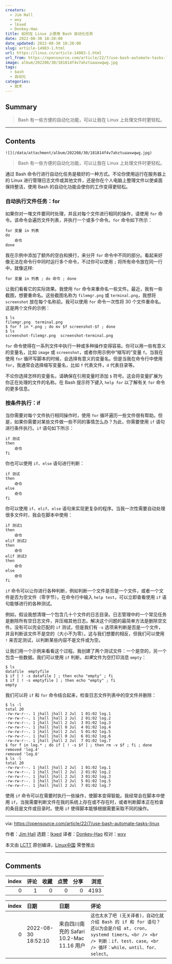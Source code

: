```yaml
---
creators:
  - Jim Hall
  - wxy
  - lkxed
  - Donkey-Hao
title: 如何在 Linux 上使用 Bash 自动化任务
date: 2022-08-30 18:20:00
date_updated: 2022-08-30 18:20:00
slug: article-14983-1.html
url: https://linux.cn/article-14983-1.html
url_from: https://opensource.com/article/22/7/use-bash-automate-tasks-linux
image: album/202208/30/181814f4v7ahztuaaxwqwg.jpg
tags:
  - bash
  - 自动化
categories:
  - 技术
---
```


## Summary

> Bash 有一些方便的自动化功能，可以让我在 Linux 上处理文件时更轻松。

***

<!-- more -->

## Contents

`![](/data/attachment/album/202208/30/181814f4v7ahztuaaxwqwg.jpg)`

> 
> Bash 有一些方便的自动化功能，可以让我在 Linux 上处理文件时更轻松。
> 
> 
> 

通过 Bash 命令行进行自动化任务是极好的一种方式。不论你使用运行在服务器上的 Linux 进行管理日志文件或其他文件，还是你在个人电脑上整理文件以使桌面保持整洁，使用 Bash 的自动化功能会使你的工作变得更轻松。

### 自动执行文件任务：for

如果你对一堆文件要同时处理，并且对每个文件进行相同的操作，请使用 `for` 命令。该命令会遍历文件列表，并执行一个或多个命令。`for` 命令如下所示：

```shell
for 变量 in 列表
do
    命令
done
```

我在示例中添加了额外的空白和换行，来分开 `for` 命令中不同的部分。看起来好像无法在命令行中同时运行多个命令，不过你可以使用 `;` 将所有命令放在同一行中，就像这样:

```shell
for 变量 in 列表 ; do 命令 ; done
```

让我们看看它的实际效果。我使用 `for` 命令来重命名一些文件。最近，我有一些截图，想要重命名。这些截图名称为 `filemgr.png` 或 `terminal.png`，我想将 `screenshot` 放在每个名称前。我可以使用 `for` 命令一次性将 30 个文件重命名。这是两个文件的示例：

```shell
$ ls
filemgr.png  terminal.png
$ for f in *.png ; do mv $f screenshot-$f ; done
$ ls
screenshot-filemgr.png  screenshot-terminal.png
```

`for` 命令使得在一系列文件中执行一种或多种操作变得容易。你可以用一些有意义的变量名，比如 `image` 或 `screenshot`，或者你用示例中“缩写的”变量 `f`。当我在使用 `for` 循环写脚本的时候，会选择有意义的变量名。但是当我在命令行中使用 `for`，我通常会选择缩写变量名，比如 `f` 代表文件，`d` 代表目录等。

不论你选择怎样的变量名，请确保在引用变量时添加 `$` 符号。这会将变量扩展为你正在处理的文件的名称。在 Bash 提示符下键入 `help for` 以了解有关 `for` 命令的更多信息。

### 按条件执行：if

当你需要对每个文件执行相同操作时，使用 `for` 循环遍历一些文件很有帮助。但是，如果你需要对某些文件做一些不同的事情怎么办？为此，你需要使用 `if` 语句进行条件执行。`if` 语句如下所示：

```shell
if 测试
then
    命令
fi
```

你也可以使用 `if`、`else` 语句进行判断：

```shell
if 测试
then
    命令
else
    命令
fi
```

你可以使用 `if`、`elif`、`else` 语句来实现更复杂的程序。当我一次性需要自动处理很多文件时，我会在脚本中使用：

```shell
if 测试1
then
    命令
elif 测试2
then
    命令
elif 测试3
then
    命令
else
    命令
fi
```

`if` 命令可以让你进行各种判断，例如判断一个文件是否是一个文件，或者一个文件是否为空文件（零字节）。在命令行中输入 `help test`，可以立即查看使用 `if` 语句能够进行的各种测试。

例如，假设我想清理一个包含几十个文件的日志目录。日志管理中的一个常见任务是删除所有空日志文件，并压缩其他日志。解决这个问题的最简单方法是删除空文件。没有可以完全匹配的 `if` 测试，但是我们有 `-s` 选项来判断是否是一个文件，并且判断该文件不是空的（大小不为零）。这与我们想要的相反，但我们可以使用 `!` 来否定测试，以判断某些内容不是文件或为空。

让我们用一个示例来看看这个过程。我创建了两个测试文件：一个是空的，另一个包含一些数据。我们可以使用 `if` 判断，*如果*文件为空打印消息 `empty`：

```shell
$ ls
datafile  emptyfile
$ if [ ! -s datafile ] ; then echo "empty" ; fi
$ if [ ! -s emptyfile ] ; then echo "empty" ; fi
empty
```

我们可以将 `if` 和 `for` 命令结合起来，检查日志文件列表中的空文件并删除：

```shell
$ ls -l
total 20
-rw-rw-r--. 1 jhall jhall 2 Jul  1 01:02 log.1
-rw-rw-r--. 1 jhall jhall 2 Jul  2 01:02 log.2
-rw-rw-r--. 1 jhall jhall 2 Jul  3 01:02 log.3
-rw-rw-r--. 1 jhall jhall 0 Jul  4 01:02 log.4
-rw-rw-r--. 1 jhall jhall 2 Jul  5 01:02 log.5
-rw-rw-r--. 1 jhall jhall 0 Jul  6 01:02 log.6
-rw-rw-r--. 1 jhall jhall 2 Jul  7 01:02 log.7
$ for f in log.* ; do if [ ! -s $f ] ; then rm -v $f ; fi ; done
removed 'log.4'
removed 'log.6'
$ ls -l
total 20
-rw-rw-r--. 1 jhall jhall 2 Jul  1 01:02 log.1
-rw-rw-r--. 1 jhall jhall 2 Jul  2 01:02 log.2
-rw-rw-r--. 1 jhall jhall 2 Jul  3 01:02 log.3
-rw-rw-r--. 1 jhall jhall 2 Jul  5 01:02 log.5
-rw-rw-r--. 1 jhall jhall 2 Jul  7 01:02 log.7
```

使用 `if` 命令可以在需要时执行一些操作，使脚本变得智能。我经常会在脚本中使用 `if`，当我需要判断文件在我的系统上存在或不存在时，或者判断脚本正在检查的条目是文件或目录时。使用 `if` 使得脚本能够根据需要采取不同的操作。

---

via: <https://opensource.com/article/22/7/use-bash-automate-tasks-linux>

作者：[Jim Hall](https://opensource.com/users/jim-hall) 选题：[lkxed](https://github.com/lkxed) 译者：[Donkey-Hao](https://github.com/Donkey-Hao) 校对：[wxy](https://github.com/wxy)

本文由 [LCTT](https://github.com/LCTT/TranslateProject) 原创编译，[Linux中国](https://linux.cn/) 荣誉推出

***

## Comments


|   index |   评论 |   收藏 |   点赞 |   分享 |   浏览 |
|--------:|-------:|-------:|-------:|-------:|-------:|
|       0 |      1 |      0 |      0 |      0 |   4193 |

|   index | 日期                | 日期                                      | 评论                                                                                                                                                                                  |
|--------:|:--------------------|:------------------------------------------|:--------------------------------------------------------------------------------------------------------------------------------------------------------------------------------------|
|       0 | 2022-08-30 18:52:10 | 来自四川南充的 Safari 10.2-Mac 11.16 用户 | `这也太水了吧 (无关译者)，自动化就介绍 Bash 的 if 和 for 语句？还以为会是介绍 at, cron, systemd timers。<br /> <br /> 判断：if、test、case。<br /> 循环：while、until、for、select。` |

